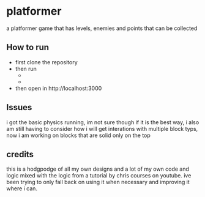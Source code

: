 # platformer
a platformer game that has levels, enemies and points that can be collected

## How to run
* first clone the repository
* then run 
  * <npm i>
  * <node server.js>
* then open in http://localhost:3000

## Issues

i got the basic physics running, im not sure though if it is the best way, i also am still having to consider how i will get interations with multiple block typs, now i am working on blocks that are solid only on the top

## credits

this is a hodgpodge of all my own designs and a lot of my own code and logic mixed with the logic from a tutorial by chris courses on youtube. ive been trying to only fall back on using it when necessary and improving it where i can.
